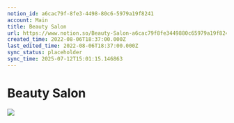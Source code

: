 ```yaml
---
notion_id: a6cac79f-8fe3-4498-80c6-5979a19f8241
account: Main
title: Beauty Salon
url: https://www.notion.so/Beauty-Salon-a6cac79f8fe3449880c65979a19f8241
created_time: 2022-08-06T18:37:00.000Z
last_edited_time: 2022-08-06T18:37:00.000Z
sync_status: placeholder
sync_time: 2025-07-12T15:01:15.146863
---
```

# Beauty Salon

![](https://prod-files-secure.s3.us-west-2.amazonaws.com/736adce6-a3a4-4a64-9f74-d9aa055c96d2/00f4ed33-3574-476b-a253-12449f3c75f4/woman-1509959_1920.jpg?X-Amz-Algorithm=AWS4-HMAC-SHA256&X-Amz-Content-Sha256=UNSIGNED-PAYLOAD&X-Amz-Credential=ASIAZI2LB466UVJKNZWT%2F20250719%2Fus-west-2%2Fs3%2Faws4_request&X-Amz-Date=20250719T054506Z&X-Amz-Expires=3600&X-Amz-Security-Token=IQoJb3JpZ2luX2VjEIT%2F%2F%2F%2F%2F%2F%2F%2F%2F%2FwEaCXVzLXdlc3QtMiJGMEQCIHtlsZPJ0UN3ECYOXOZISjZqWw4MwARW5nCU%2Fvj1U368AiB8TxX07kdaIWyNgSdorghorttJiW8TMxxtm2peXUB1DiqIBAid%2F%2F%2F%2F%2F%2F%2F%2F%2F%2F8BEAAaDDYzNzQyMzE4MzgwNSIMcfBJtL%2Bh6p4Ajo9MKtwDW%2B3ajm%2BQLYzFLgErR%2Bdd%2F%2Bo5RF%2Bd46AhcJptxhNDTtvk2WM6KBpsIsf%2FcTxz7MkPcwXe7goNa4sDnBJ%2FDL2UbwlmbwArhtLlfhWROzXyBC5qR%2FyGF72DkqpYGrOSA7y3aTTEaRZqAiHVd6HkcY5hYBilDM2gAg5qZzDtBx5wMZLLShSLu6qyIp6GoRDuwrEQZ4To6KzemYChmaFUmVif0KlNAZ7d8vWje4IM2hmfy6o2SX3k0e6n4nTcjmHmN3RR%2BaELbKkR9BW%2BABHxpSTHDYOndHTLo2jR0jNkSDnDdJUBpscB%2BSNOxlTzWhdQbPy2t44TYDgu%2B%2FZxvZae5RlQtwR2bkZlpJFpFWznV7Qf1D8A8FoVOpiFZBMxg1JoJRiLlGiV7VZfbt%2BujEYAybIpUnVzVuro8GeAhbCaFzdY37CMldy%2FBdSniA1TDScXA6RvrFmOS9HpSwfD2AYFr1bDApd7rgDSzuQisJYNIEp6uem6HNx9%2BaA6V1%2BZsokhNbUo4XGnrLRrbhOEQ9slGi%2Bmb0O4Ll%2F6T%2BaU1DxkXgOVhzKhGBqmDwWlarvUSZlTXx%2Bp3d%2BVKHZIoNUFdGLRbdTmKfA5EnbWhM5cl8UvndZ6h5Ml4OLtsAmTyDa6AO8whKvswwY6pgHey4Vn%2Fcbja3TfC6yOkWSJNFrmhG9hH1Y3GnAl6cqxZaf%2BkKt1nGmlxQrvBMI1TQ2uNNTXP8cVe52ce7hPX8AzqDalqECtPvvq8ECvF1FdejlrFAwETIFZ%2ByiPsUxhpEeXwPAeABLewtgZfq6noa%2F1QzbmqavThRqxP6i%2By3BFBTTIuvqW9xub4l12sJbBWxZ6F2x4oE40jtT1VdkkTkxyJJ06g0xV&X-Amz-Signature=3e659d680e5c21b985433f94eb0b40125d14957270332c858b63e27eed8f05e3&X-Amz-SignedHeaders=host&x-amz-checksum-mode=ENABLED&x-id=GetObject)